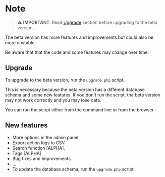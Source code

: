 # Note

> :warning: **IMPORTANT**: Read [Upgrade](#upgrade) section before upgrading to the beta version.

The beta version has more features and improvements but could also be more unstable.

Be aware that that the code and some features may change over time.

## Upgrade

To upgrade to the beta version, run the `upgrade.php` script.

This is necessary because the beta version has a different database schema and some new features.
If you don't run the script, the beta version may not work correctly and you may lose data.

You can run the script either from the command line or from the browser.

## New features

- More options in the admin panel.
- Export action logs to CSV.
- Search function [ALPHA].
- Tags [ALPHA].
- Bug fixes and improvements.
- ...
- To update the database schema, run the `upgrade.php` script.
